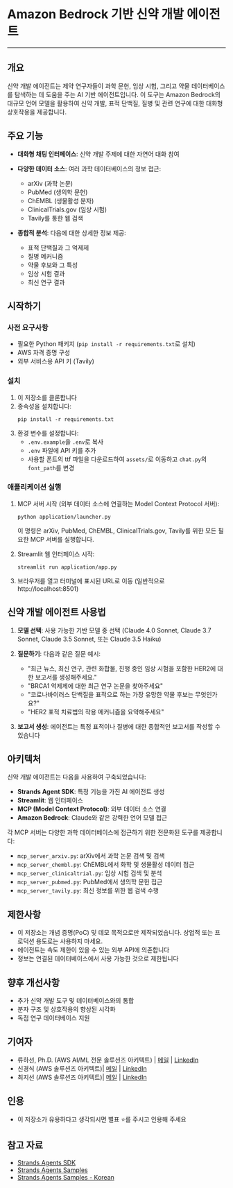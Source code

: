 <h1 align="left"><b>Amazon Bedrock 기반 신약 개발 에이전트</b></h1>

- - -

## 개요

신약 개발 에이전트는 제약 연구자들이 과학 문헌, 임상 시험, 그리고 약물 데이터베이스를 탐색하는 데 도움을 주는 AI 기반 에이전트입니다. 이 도구는 Amazon Bedrock의 대규모 언어 모델을 활용하여 신약 개발, 표적 단백질, 질병 및 관련 연구에 대한 대화형 상호작용을 제공합니다.

## 주요 기능

- **대화형 채팅 인터페이스**: 신약 개발 주제에 대한 자연어 대화 참여
- **다양한 데이터 소스**: 여러 과학 데이터베이스의 정보 접근:
  - arXiv (과학 논문)
  - PubMed (생의학 문헌)
  - ChEMBL (생물활성 분자)
  - ClinicalTrials.gov (임상 시험)
  - Tavily를 통한 웹 검색

- **종합적 분석**: 다음에 대한 상세한 정보 제공:
  - 표적 단백질과 그 억제제
  - 질병 메커니즘
  - 약물 후보와 그 특성
  - 임상 시험 결과
  - 최신 연구 결과

## 시작하기

### 사전 요구사항
- 필요한 Python 패키지 (`pip install -r requirements.txt`로 설치)
- AWS 자격 증명 구성
- 외부 서비스용 API 키 (Tavily)

### 설치

1. 이 저장소를 클론합니다
2. 종속성을 설치합니다:
   ```
   pip install -r requirements.txt
   ```
3. 환경 변수를 설정합니다:
   - `.env.example`을 `.env`로 복사
   - `.env` 파일에 API 키를 추가
   - 사용할 폰트의 ttf 파일을 다운로드하여 `assets/`로 이동하고 `chat.py`의 `font_path`를 변경

### 애플리케이션 실행

1. MCP 서버 시작 (외부 데이터 소스에 연결하는 Model Context Protocol 서버):
   ```
   python application/launcher.py
   ```
   이 명령은 arXiv, PubMed, ChEMBL, ClinicalTrials.gov, Tavily를 위한 모든 필요한 MCP 서버를 실행합니다.

2. Streamlit 웹 인터페이스 시작:
   ```
   streamlit run application/app.py
   ```

3. 브라우저를 열고 터미널에 표시된 URL로 이동 (일반적으로 http://localhost:8501)

## 신약 개발 에이전트 사용법

1. **모델 선택**: 사용 가능한 기반 모델 중 선택 (Claude 4.0 Sonnet, Claude 3.7 Sonnet, Claude 3.5 Sonnet, 또는 Claude 3.5 Haiku)

2. **질문하기**: 다음과 같은 질문 예시:
   - "최근 뉴스, 최신 연구, 관련 화합물, 진행 중인 임상 시험을 포함한 HER2에 대한 보고서를 생성해주세요."
   - "BRCA1 억제제에 대한 최근 연구 논문을 찾아주세요"
   - "코로나바이러스 단백질을 표적으로 하는 가장 유망한 약물 후보는 무엇인가요?"
   - "HER2 표적 치료법의 작용 메커니즘을 요약해주세요"
   
3. **보고서 생성**: 에이전트는 특정 표적이나 질병에 대한 종합적인 보고서를 작성할 수 있습니다

## 아키텍처

신약 개발 에이전트는 다음을 사용하여 구축되었습니다:

- **Strands Agent SDK**: 특정 기능을 가진 AI 에이전트 생성
- **Streamlit**: 웹 인터페이스
- **MCP (Model Context Protocol)**: 외부 데이터 소스 연결
- **Amazon Bedrock**: Claude와 같은 강력한 언어 모델 접근

각 MCP 서버는 다양한 과학 데이터베이스에 접근하기 위한 전문화된 도구를 제공합니다:
- `mcp_server_arxiv.py`: arXiv에서 과학 논문 검색 및 검색
- `mcp_server_chembl.py`: ChEMBL에서 화학 및 생물활성 데이터 접근
- `mcp_server_clinicaltrial.py`: 임상 시험 검색 및 분석
- `mcp_server_pubmed.py`: PubMed에서 생의학 문헌 접근
- `mcp_server_tavily.py`: 최신 정보를 위한 웹 검색 수행

## 제한사항
- 이 저장소는 개념 증명(PoC) 및 데모 목적으로만 제작되었습니다. 상업적 또는 프로덕션 용도로는 사용하지 마세요.
- 에이전트는 속도 제한이 있을 수 있는 외부 API에 의존합니다
- 정보는 연결된 데이터베이스에서 사용 가능한 것으로 제한됩니다

## 향후 개선사항
- 추가 신약 개발 도구 및 데이터베이스와의 통합
- 분자 구조 및 상호작용의 향상된 시각화
- 독점 연구 데이터베이스 지원

## 기여자
- 류하선, Ph.D. (AWS AI/ML 전문 솔루션즈 아키텍트) | [메일](mailto:hasunyu@amazon.com) | [LinkedIn](https://www.linkedin.com/in/hasunyu/)
- 신경식 (AWS 솔루션즈 아키텍트)| [메일](mailto:kyungss@amazon.com) | [LinkedIn](https://www.linkedin.com/in/shinks)
- 최지선 (AWS 솔루션즈 아키텍트)| [메일](mailto:jschoii@amazon.com) | [LinkedIn](https://www.linkedin.com/in/jschoii/)

## 인용
- 이 저장소가 유용하다고 생각되시면 별표 ⭐를 주시고 인용해 주세요

## 참고 자료
- [Strands Agents SDK](https://strandsagents.com/0.1.x/)
- [Strands Agents Samples](https://github.com/strands-agents/samples/tree/main)
- [Strands Agents Samples - Korean](https://github.com/kyopark2014/strands-agent)
